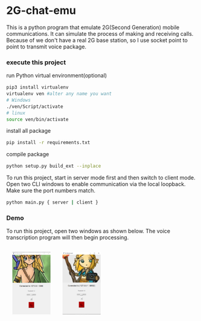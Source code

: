 # 2G-chat-emu
This is a python program that emulate 2G(Second Generation) mobile communications.
It can simulate the process of making and receiving calls. Because of we don't have a real 2G base
station, so I use socket point to point to transmit voice package.

### execute this project
run Python virtual environment(optional)

```bash
pip3 install virtualenv
virtualenv ven #alter any name you want
# Windows
./ven/Script/activate
# linux
source ven/bin/activate
```

install all package

```bash
pip install -r requirements.txt
```
compile package
```bash
python setup.py build_ext --inplace
```
To run this project, start in server mode first and then switch to client mode. Open two CLI windows to enable communication via the local loopback. Make sure the port numbers match.
```bash
python main.py { server | client }
```

### Demo

To run this project, open two windows as shown below. The voice transcription program will then begin processing.
<div style="display:flex; text-align=center">
<img src="./img/demo-client-connected.png" alt="demo-client-interface" style="margin:1rem;flex:1;width;max-width:20%">
<img src="./img/demo-server-connected.png" alt="demo-client-interface" style="margin:1rem;flex:1;max-width:20%">
</div>
